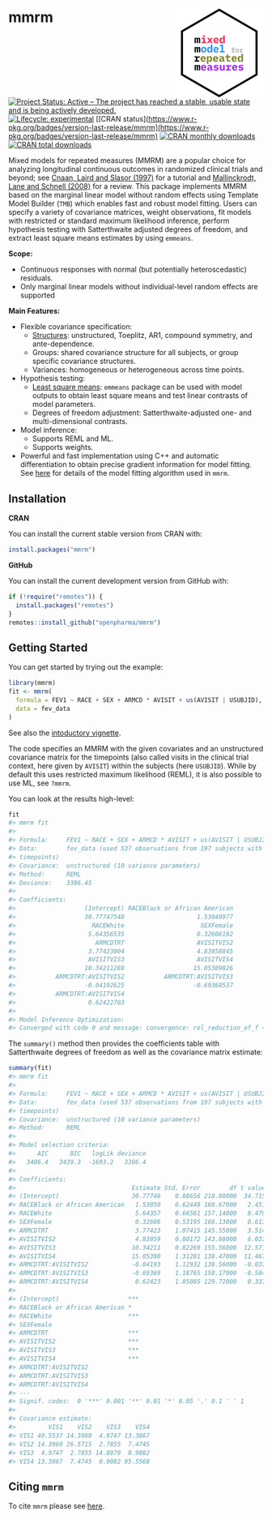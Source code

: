 
<!-- markdownlint-disable-file -->
<!-- README.md needs to be generated from README.Rmd. Please edit that file -->

# mmrm <img src="man/figures/logo.svg" align="right" width="175" />

<!-- badges: start -->

[![Project Status: Active – The project has reached a stable, usable
state and is being actively
developed.](https://www.repostatus.org/badges/latest/active.svg)](https://www.repostatus.org/#active)
[![Lifecycle:
experimental](https://img.shields.io/badge/lifecycle-experimental-orange.svg)](https://lifecycle.r-lib.org/articles/stages.html#experimental)
[\[CRAN
status\](https://www.r-pkg.org/badges/version-last-release/mmrm](https://www.r-pkg.org/badges/version-last-release/mmrm)
[![CRAN monthly
downloads](https://cranlogs.r-pkg.org/badges/mmrm)](https://cranlogs.r-pkg.org/badges/mmrm)
[![CRAN total
downloads](https://cranlogs.r-pkg.org/badges/grand-total/mmrm)](https://cranlogs.r-pkg.org/badges/grand-total/mmrm)
<!-- badges: end -->  

Mixed models for repeated measures (MMRM) are a popular choice for
analyzing longitudinal continuous outcomes in randomized clinical trials
and beyond; see [Cnaan, Laird and Slasor
(1997)](https://doi.org/10.1002/(SICI)1097-0258(19971030)16:20%3C2349::AID-SIM667%3E3.0.CO;2-E)
for a tutorial and [Mallinckrodt, Lane and Schnell
(2008)](https://doi.org/10.1177/009286150804200402) for a review. This
package implements MMRM based on the marginal linear model without
random effects using Template Model Builder (`TMB`) which enables fast
and robust model fitting. Users can specify a variety of covariance
matrices, weight observations, fit models with restricted or standard
maximum likelihood inference, perform hypothesis testing with
Satterthwaite adjusted degrees of freedom, and extract least square
means estimates by using `emmeans`.

**Scope:**

-   Continuous responses with normal (but potentially heteroscedastic)
    residuals.
-   Only marginal linear models without individual-level random effects
    are supported

**Main Features:**

-   Flexible covariance specification:
    -   [Structures](https://openpharma.github.io/mmrm/main/articles/covariance.html):
        unstructured, Toeplitz, AR1, compound symmetry, and
        ante-dependence.
    -   Groups: shared covariance structure for all subjects, or group
        specific covariance structures.
    -   Variances: homogeneous or heterogeneous across time points.
-   Hypothesis testing:
    -   [Least square
        means](https://openpharma.github.io/mmrm/main/reference/emmeans_support.html):
        `emmeans` package can be used with model outputs to obtain least
        square means and test linear contrasts of model parameters.
    -   Degrees of freedom adjustment: Satterthwaite-adjusted one- and
        multi-dimensional contrasts.
-   Model inference:
    -   Supports REML and ML.
    -   Supports weights.
-   Powerful and fast implementation using C++ and automatic
    differentiation to obtain precise gradient information for model
    fitting. See
    [here](https://openpharma.github.io/mmrm/main/articles/algorithm.html)
    for details of the model fitting algorithm used in `mmrm`.

## Installation

**CRAN**

You can install the current stable version from CRAN with:

``` r
install.packages("mmrm")
```

**GitHub**

You can install the current development version from GitHub with:

``` r
if (!require("remotes")) {
  install.packages("remotes")
}
remotes::install_github("openpharma/mmrm")
```

## Getting Started

You can get started by trying out the example:

``` r
library(mmrm)
fit <- mmrm(
  formula = FEV1 ~ RACE + SEX + ARMCD * AVISIT + us(AVISIT | USUBJID),
  data = fev_data
)
```

See also the [intoductory
vignette](https://openpharma.github.io/mmrm/main/articles/introduction.html).

The code specifies an MMRM with the given covariates and an unstructured
covariance matrix for the timepoints (also called visits in the clinical
trial context, here given by `AVISIT`) within the subjects (here
`USUBJID`). While by default this uses restricted maximum likelihood
(REML), it is also possible to use ML, see `?mmrm`.

You can look at the results high-level:

``` r
fit
#> mmrm fit
#> 
#> Formula:     FEV1 ~ RACE + SEX + ARMCD * AVISIT + us(AVISIT | USUBJID)
#> Data:        fev_data (used 537 observations from 197 subjects with maximum 4 
#> timepoints)
#> Covariance:  unstructured (10 variance parameters)
#> Method:      REML
#> Deviance:    3386.45
#> 
#> Coefficients: 
#>                   (Intercept) RACEBlack or African American 
#>                   30.77747548                    1.53049977 
#>                     RACEWhite                     SEXFemale 
#>                    5.64356535                    0.32606192 
#>                      ARMCDTRT                    AVISITVIS2 
#>                    3.77423004                    4.83958845 
#>                    AVISITVIS3                    AVISITVIS4 
#>                   10.34211288                   15.05389826 
#>           ARMCDTRT:AVISITVIS2           ARMCDTRT:AVISITVIS3 
#>                   -0.04192625                   -0.69368537 
#>           ARMCDTRT:AVISITVIS4 
#>                    0.62422703 
#> 
#> Model Inference Optimization:
#> Converged with code 0 and message: convergence: rel_reduction_of_f <= factr*epsmch
```

The `summary()` method then provides the coefficients table with
Satterthwaite degrees of freedom as well as the covariance matrix
estimate:

``` r
summary(fit)
#> mmrm fit
#> 
#> Formula:     FEV1 ~ RACE + SEX + ARMCD * AVISIT + us(AVISIT | USUBJID)
#> Data:        fev_data (used 537 observations from 197 subjects with maximum 4 
#> timepoints)
#> Covariance:  unstructured (10 variance parameters)
#> Method:      REML
#> 
#> Model selection criteria:
#>      AIC      BIC   logLik deviance 
#>   3406.4   3439.3  -1693.2   3386.4 
#> 
#> Coefficients: 
#>                                Estimate Std. Error        df t value Pr(>|t|)
#> (Intercept)                    30.77748    0.88656 218.80000  34.715  < 2e-16
#> RACEBlack or African American   1.53050    0.62448 168.67000   2.451 0.015272
#> RACEWhite                       5.64357    0.66561 157.14000   8.479 1.56e-14
#> SEXFemale                       0.32606    0.53195 166.13000   0.613 0.540744
#> ARMCDTRT                        3.77423    1.07415 145.55000   3.514 0.000589
#> AVISITVIS2                      4.83959    0.80172 143.88000   6.037 1.27e-08
#> AVISITVIS3                     10.34211    0.82269 155.56000  12.571  < 2e-16
#> AVISITVIS4                     15.05390    1.31281 138.47000  11.467  < 2e-16
#> ARMCDTRT:AVISITVIS2            -0.04193    1.12932 138.56000  -0.037 0.970439
#> ARMCDTRT:AVISITVIS3            -0.69369    1.18765 158.17000  -0.584 0.559996
#> ARMCDTRT:AVISITVIS4             0.62423    1.85085 129.72000   0.337 0.736463
#>                                  
#> (Intercept)                   ***
#> RACEBlack or African American *  
#> RACEWhite                     ***
#> SEXFemale                        
#> ARMCDTRT                      ***
#> AVISITVIS2                    ***
#> AVISITVIS3                    ***
#> AVISITVIS4                    ***
#> ARMCDTRT:AVISITVIS2              
#> ARMCDTRT:AVISITVIS3              
#> ARMCDTRT:AVISITVIS4              
#> ---
#> Signif. codes:  0 '***' 0.001 '**' 0.01 '*' 0.05 '.' 0.1 ' ' 1
#> 
#> Covariance estimate:
#>         VIS1    VIS2    VIS3    VIS4
#> VIS1 40.5537 14.3960  4.9747 13.3867
#> VIS2 14.3960 26.5715  2.7855  7.4745
#> VIS3  4.9747  2.7855 14.8979  0.9082
#> VIS4 13.3867  7.4745  0.9082 95.5568
```

## Citing `mmrm`

To cite `mmrm` please see
[here](https://openpharma.github.io/mmrm/main/authors.html#citation).
